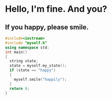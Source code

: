 <h1>Hello, I'm fine. And you?</h1>
<h2>If you happy, please smile.</h2>

```cpp
#include<iostream>
#include "myself.h"
using namespace std;
int main()
{
  string state;
  state = myself.my_state();
  if (state == "happy")
  {
    myself.smile("happily");
  }
  return 0;
}
```

